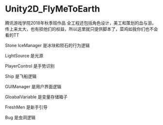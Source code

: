 # Unity2D_FlyMeToEarth
腾讯游戏学院2018年秋季班作品
全工程还包括角色设计，美工和策划的血与泪，传上来太大，也有损他们的权益，所以这里就只提供脚本了，菜鸡如我你们也不会看的TT

Stone IceManager 是冰块和陨石的行为逻辑

LightSource 是光源

PlayerControl 是手势识别

Ship 是飞船逻辑

GUIManager 是用户界面逻辑

GloabalVariable 是变量存储箱子



FreshMen 是新手引导

Bug 是虫洞逻辑

